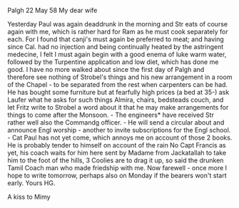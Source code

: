  Palgh 22 May 58
My dear wife

Yesterday Paul was again deaddrunk in the morning and Str eats of course again with me, which is rather hard for Ram as he must cook separately for each. For I found that canji's must again be preferred to meat; and having since Cal. had no injection and being continually heated by the astringent medecine, I felt I must again begin with a good enema of luke warm water, followed by the Turpentine application and low diet, which has done me good. I have no more walked about since the first day of Palgh and therefore see nothing of Strobel's things and his new arrangement in a room of the Chapel - to be separated from the rest when carpenters can be had. He has bought some furniture but at fearfully high prices (a bed at 35-) ask Laufer what he asks for such things Almira, chairs, bedsteads couch, and let Fritz write to Strobel a word about it that he may make arrangements for things to come after the Monsoon. - The engineers* have received Str rather well also the Commandg officer. - He will send a circular about and announce Engl worship - another to invite subscriptions for the Engl school. - Cat Paul has not yet come, which annoys me on account of those 2 books. He is probably tender to himself on account of the rain No Capt Francis as yet, his coach waits for him here sent by Madame from Jackatallah to take him to the foot of the hills, 3 Coolies are to drag it up, so said the drunken Tamil Coach man who made friedship with me. Now farewell - once more I hope to write tomorrow, perhaps also on Monday if the bearers won't start early.
 Yours HG.

A kiss to Mimy

